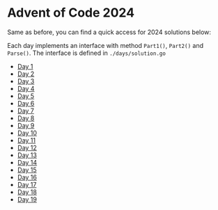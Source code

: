 # Advent of Code 2024

Same as before, you can find a quick access for 2024 solutions below:

Each day implements an interface with method `Part1()`, `Part2()` and `Parse()`.
The interface is defined in `./days/solution.go`

- [Day 1](./days/01_day.go)
- [Day 2](./days/02_day.go)
- [Day 3](./days/03_day.go)
- [Day 4](./days/04_day.go)
- [Day 5](./days/05_day.go)
- [Day 6](./days/06_day.go)
- [Day 7](./days/07_day.go)
- [Day 8](./days/08_day.go)
- [Day 9](./days/09_day.go)
- [Day 10](./days/10_day.go)
- [Day 11](./days/11_day.go)
- [Day 12](./days/12_day.go)
- [Day 13](./days/13_day.go)
- [Day 14](./days/14_day.go)
- [Day 15](./days/15_day.go)
- [Day 16](./days/16_day.go)
- [Day 17](./days/17_day.go)
- [Day 18](./days/18_day.go)
- [Day 19](./days/19_day.go)

